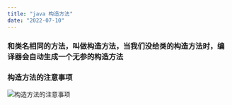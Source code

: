 ```yaml
---
title: "java 构造方法"
date: "2022-07-10"
---
```


### 和类名相同的方法，叫做构造方法，当我们没给类的构造方法时，编译器会自动生成一个无参的构造方法
### 构造方法的注意事项
![构造方法的注意事项](/images/构造方法的注意事项.png "构造方法的注意事项")